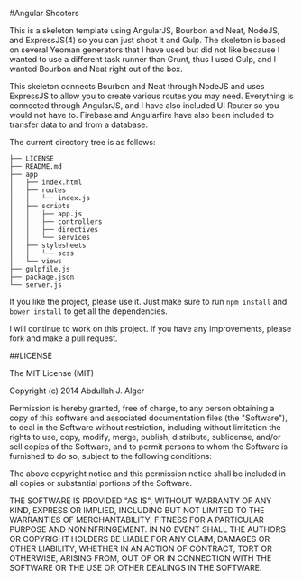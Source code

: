 #Angular Shooters

This is a skeleton template using AngularJS, Bourbon and Neat, NodeJS, and ExpressJS(4) so you can just shoot it and Gulp. The skeleton is based on several Yeoman generators that I have used but did not like because I wanted to use a different task runner than Grunt, thus I used Gulp, and I wanted Bourbon and Neat right out of the box. 

This skeleton connects Bourbon and Neat through NodeJS and uses ExpressJS to allow you to create various routes you may need. Everything is connected through AngularJS, and I have also included UI Router so you would not have to. Firebase and Angularfire have also been included to transfer data to and from a database. 

The current directory tree is as follows:

```
├── LICENSE
├── README.md
├── app
│   ├── index.html
│   ├── routes
│   │   └── index.js
│   ├── scripts
│   │   ├── app.js
│   │   ├── controllers
│   │   ├── directives
│   │   └── services
│   ├── stylesheets
│   │   └── scss
│   └── views
├── gulpfile.js
├── package.json
└── server.js
```

If you like the project, please use it. Just make sure to run ```npm install``` and ```bower install``` to get all the dependencies.

I will continue to work on this project. If you have any improvements, please fork and make a pull request. 


##LICENSE

The MIT License (MIT)

Copyright (c) 2014 Abdullah J. Alger

Permission is hereby granted, free of charge, to any person obtaining a copy
of this software and associated documentation files (the "Software"), to deal
in the Software without restriction, including without limitation the rights
to use, copy, modify, merge, publish, distribute, sublicense, and/or sell
copies of the Software, and to permit persons to whom the Software is
furnished to do so, subject to the following conditions:

The above copyright notice and this permission notice shall be included in all
copies or substantial portions of the Software.

THE SOFTWARE IS PROVIDED "AS IS", WITHOUT WARRANTY OF ANY KIND, EXPRESS OR
IMPLIED, INCLUDING BUT NOT LIMITED TO THE WARRANTIES OF MERCHANTABILITY,
FITNESS FOR A PARTICULAR PURPOSE AND NONINFRINGEMENT. IN NO EVENT SHALL THE
AUTHORS OR COPYRIGHT HOLDERS BE LIABLE FOR ANY CLAIM, DAMAGES OR OTHER
LIABILITY, WHETHER IN AN ACTION OF CONTRACT, TORT OR OTHERWISE, ARISING FROM,
OUT OF OR IN CONNECTION WITH THE SOFTWARE OR THE USE OR OTHER DEALINGS IN THE
SOFTWARE.
